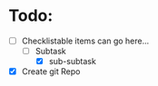 # Todo:

- [ ] Checklistable items can go here...
    - [ ] Subtask
        -  [X] sub-subtask
- [X] Create git Repo